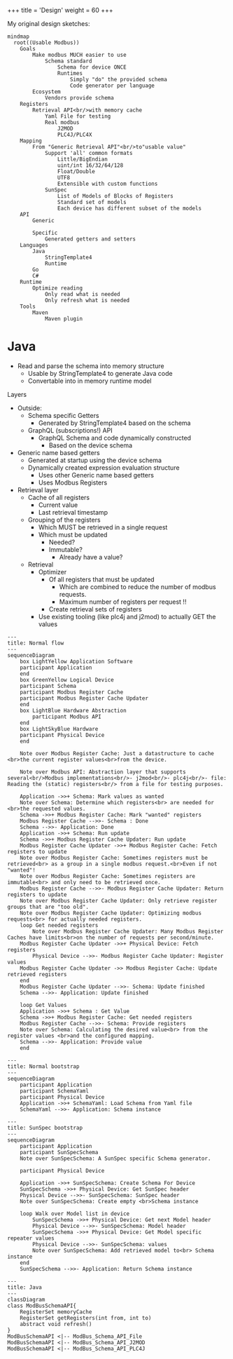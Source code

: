 +++
title = 'Design'
weight = 60
+++

My original design sketches:


```mermaid
mindmap
  root((Usable Modbus))
    Goals
        Make modbus MUCH easier to use
            Schema standard
                Schema for device ONCE
                Runtimes
                    Simply "do" the provided schema
                    Code generator per language
        Ecosystem
            Vendors provide schema
    Registers
        Retrieval API<br/>with memory cache
            Yaml File for testing
            Real modbus
                J2MOD
                PLC4J/PLC4X
    Mapping
        From "Generic Retrieval API"<br/>to"usable value"
            Support 'all' common formats
                Little/BigEndian
                uint/int 16/32/64/128
                Float/Double
                UTF8
                Extensible with custom functions
            SunSpec
                List of Models of Blocks of Registers
                Standard set of models
                Each device has different subset of the models
    API
        Generic

        Specific
            Generated getters and setters
    Languages
        Java
            StringTemplate4
            Runtime
        Go
        C#
    Runtime
        Optimize reading
            Only read what is needed
            Only refresh what is needed
    Tools
        Maven
            Maven plugin
```

Java
===
* Read and parse the schema into memory structure
    * Usable by StringTemplate4 to generate Java code
    * Convertable into in memory runtime model

Layers
- Outside:
    - Schema specific Getters
        - Generated by StringTemplate4 based on the schema
    - GraphQL (subscriptions!) API
        - GraphQL Schema and code dynamically constructed
            - Based on the device schema
- Generic name based getters
    - Generated at startup using the device schema
    - Dynamically created expression evaluation structure
        - Uses other Generic name based getters
        - Uses Modbus Registers
- Retrieval layer
    - Cache of all registers
        - Current value
        - Last retrieval timestamp
    - Grouping of the registers
        - Which MUST be retrieved in a single request
        - Which must be updated
            - Needed?
            - Immutable?
                - Already have a value?
    - Retrieval
        - Optimizer
            - Of all registers that must be updated
                - Which are combined to reduce the number of modbus requests.
                - Maximum number of registers per request !!
            - Create retrieval sets of registers
        - Use existing tooling (like plc4j and j2mod) to actually GET the values

```mermaid
---
title: Normal flow
---
sequenceDiagram
    box LightYellow Application Software
    participant Application
    end
    box GreenYellow Logical Device
    participant Schema
    participant Modbus Register Cache
    participant Modbus Register Cache Updater
    end
    box LightBlue Hardware Abstraction
        participant Modbus API
    end
    box LightSkyBlue Hardware
    participant Physical Device
    end

    Note over Modbus Register Cache: Just a datastructure to cache <br>the current register values<br>from the device.

    Note over Modbus API: Abstraction layer that supports several<br/>Modbus implementations<br/>- j2mod<br/>- plc4j<br/>- file: Reading the (static) registers<br/> from a file for testing purposes.

    Application ->>+ Schema: Mark values as wanted
    Note over Schema: Determine which registers<br> are needed for <br>the requested values.
    Schema ->>+ Modbus Register Cache: Mark "wanted" registers
    Modbus Register Cache -->>- Schema : Done
    Schema -->>- Application: Done
    Application ->>+ Schema: Run update
    Schema ->>+ Modbus Register Cache Updater: Run update
    Modbus Register Cache Updater ->>+ Modbus Register Cache: Fetch registers to update
    Note over Modbus Register Cache: Sometimes registers must be retrieved<br> as a group in a single modbus request.<br>Even if not "wanted"!
    Note over Modbus Register Cache: Sometimes registers are immutable<br> and only need to be retrieved once.
    Modbus Register Cache -->>- Modbus Register Cache Updater: Return registers to update
    Note over Modbus Register Cache Updater: Only retrieve register groups that are "too old".
    Note over Modbus Register Cache Updater: Optimizing modbus requests<br> for actually needed registers.
    loop Get needed registers
        Note over Modbus Register Cache Updater: Many Modbus Register Caches have limits<br>on the number of requests per second/minute.
    Modbus Register Cache Updater ->>+ Physical Device: Fetch registers
        Physical Device -->>- Modbus Register Cache Updater: Register values
    Modbus Register Cache Updater ->> Modbus Register Cache: Update retrieved registers
    end
    Modbus Register Cache Updater -->>- Schema: Update finished
    Schema -->>- Application: Update finished

    loop Get Values
    Application ->>+ Schema : Get Value
    Schema ->>+ Modbus Register Cache: Get needed registers
    Modbus Register Cache -->>- Schema: Provide registers
    Note over Schema: Calculating the desired value<br> from the register values <br>and the configured mapping.
    Schema -->>- Application: Provide value
    end
```

```mermaid
---
title: Normal bootstrap
---
sequenceDiagram
    participant Application
    participant SchemaYaml
    participant Physical Device
    Application ->>+ SchemaYaml: Load Schema from Yaml file
    SchemaYaml -->>- Application: Schema instance
```

```mermaid
---
title: SunSpec bootstrap
---
sequenceDiagram
    participant Application
    participant SunSpecSchema
    Note over SunSpecSchema: A SunSpec specific Schema generator.

    participant Physical Device

    Application ->>+ SunSpecSchema: Create Schema For Device
    SunSpecSchema ->>+ Physical Device: Get SunSpec header
    Physical Device -->>- SunSpecSchema: SunSpec header
    Note over SunSpecSchema: Create empty <br>Schema instance

    loop Walk over Model list in device
        SunSpecSchema ->>+ Physical Device: Get next Model header
        Physical Device -->>- SunSpecSchema: Model header
        SunSpecSchema ->>+ Physical Device: Get Model specific repeater values
        Physical Device -->>- SunSpecSchema: values
        Note over SunSpecSchema: Add retrieved model to<br> Schema instance
    end
    SunSpecSchema -->>- Application: Return Schema instance
```


```mermaid
---
title: Java
---
classDiagram
class ModBusSchemaAPI{
    RegisterSet memoryCache
    RegisterSet getRegisters(int from, int to)
    abstract void refresh()
}
ModBusSchemaAPI <|-- ModBus_Schema_API_File
ModBusSchemaAPI <|-- ModBus_Schema_API_J2MOD
ModBusSchemaAPI <|-- ModBus_Schema_API_PLC4J

```